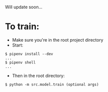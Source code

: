 Will update soon...


# To train:
- Make sure you're in the root project directory
- Start:
```
$ pipenv install --dev
...
$ pipenv shell
...
```
- Then in the root directory:
```
$ python -m src.model.train (optional args)
```


